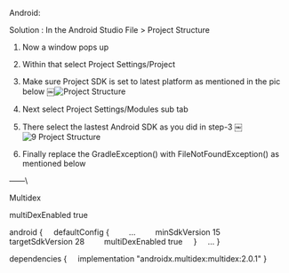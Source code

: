 Android:

Solution :
In the Android Studio File > Project Structure
1. Now a window pops up
2. Within that select Project Settings/Project
3. Make sure Project SDK is set to latest platform as mentioned in the pic below
￼![Project Structure](https://user-images.githubusercontent.com/101391049/160378715-9f3ce4fb-1971-47ae-bd98-4f46cee453f9.png)

4. Next select Project Settings/Modules sub tab
5. There select the lastest Android SDK as you did in step-3
￼![9 Project Structure](https://user-images.githubusercontent.com/101391049/160378762-e0b35c65-a774-4bce-8ab6-4eaec8d11afa.png)

6. Finally replace the GradleException() with FileNotFoundException() as mentioned below


——\


Multidex

multiDexEnabled true


android {
    defaultConfig {
        ...
        minSdkVersion 15 
        targetSdkVersion 28
        multiDexEnabled true
    }
    ...
}

dependencies {
    implementation "androidx.multidex:multidex:2.0.1"
}
